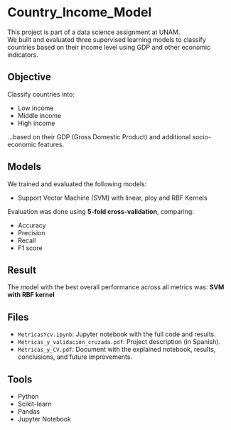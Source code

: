 # Country_Income_Model

This project is part of a data science assignment at UNAM.  
We built and evaluated three supervised learning models to classify countries based on their income level using GDP and other economic indicators.

## Objective

Classify countries into:
- Low income
- Middle income
- High income

…based on their GDP (Gross Domestic Product) and additional socio-economic features.

## Models

We trained and evaluated the following models:
- Support Vector Machine (SVM) with linear, ploy and RBF Kernels 

Evaluation was done using **5-fold cross-validation**, comparing:
- Accuracy
- Precision
- Recall
- F1 score

## Result

The model with the best overall performance across all metrics was: **SVM with RBF kernel**

## Files

- `MetricasYcv.ipynb`: Jupyter notebook with the full code and results.
- `Métricas_y_validación_cruzada.pdf`: Project description (in Spanish).
- `Métricas_y_CV.pdf`: Document with the explained notebook, results, conclusions, and future improvements.

## Tools

- Python
- Scikit-learn
- Pandas
- Jupyter Notebook
